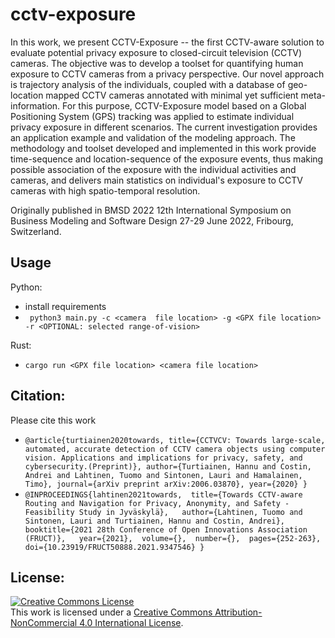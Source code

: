# cctv-exposure

In this work, we present CCTV-Exposure -- the first CCTV-aware solution to evaluate potential privacy exposure to closed-circuit television (CCTV) cameras. 
The objective was to develop a toolset for quantifying human exposure to CCTV cameras from a privacy perspective. 
Our novel approach is trajectory analysis of the individuals, coupled with a database of geo-location mapped CCTV cameras annotated with minimal yet sufficient meta-information. 
For this purpose, CCTV-Exposure model based on a Global Positioning System (GPS) tracking was applied to estimate individual privacy exposure in different scenarios.
The current investigation provides an application example and validation of the modeling approach. 
The methodology and toolset developed and implemented in this work provide time-sequence and location-sequence of the exposure events, thus making possible association of the exposure with the individual activities and cameras, and delivers main statistics on individual's exposure to CCTV cameras with high spatio-temporal resolution.

Originally published in BMSD 2022 12th International Symposium on Business Modeling and Software Design 27-29 June 2022, Fribourg, Switzerland.

## Usage

Python:
- install requirements 
- ` python3 main.py -c <camera  file location> -g <GPX file location> -r <OPTIONAL: selected range-of-vision>`

Rust:
- `cargo run <GPX file location> <camera file location>`

## Citation:

Please cite this work
- `@article{turtiainen2020towards,
  title={CCTVCV: Towards large-scale, automated, accurate detection of CCTV camera objects using computer vision. Applications and implications for privacy, safety, and cybersecurity.(Preprint)},
  author={Turtiainen, Hannu and Costin, Andrei and Lahtinen, Tuomo and Sintonen, Lauri and Hamalainen, Timo},
  journal={arXiv preprint arXiv:2006.03870},
  year={2020}
}`
- `@INPROCEEDINGS{lahtinen2021towards, 
title={Towards CCTV-aware Routing and Navigation for Privacy, Anonymity, and Safety - Feasibility Study in Jyväskylä},  
author={Lahtinen, Tuomo and Sintonen, Lauri and Turtiainen, Hannu and Costin, Andrei}, 
booktitle={2021 28th Conference of Open Innovations Association (FRUCT)},  
year={2021}, 
volume={}, 
number={}, 
pages={252-263},
doi={10.23919/FRUCT50888.2021.9347546}
}`

## License:
<a rel="license" href="http://creativecommons.org/licenses/by-nc/4.0/"><img alt="Creative Commons License" style="border-width:0" src="https://i.creativecommons.org/l/by-nc/4.0/88x31.png" /></a><br />This work is licensed under a <a rel="license" href="http://creativecommons.org/licenses/by-nc/4.0/">Creative Commons Attribution-NonCommercial 4.0 International License</a>.

